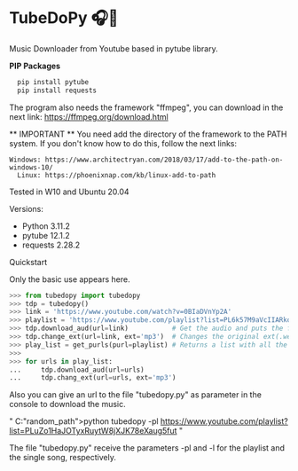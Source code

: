 # TubeDoPy 🎧🎵
Music Downloader from Youtube based in pytube library.

**PIP Packages**
```bash
  pip install pytube
  pip install requests
```

The program also needs the framework "ffmpeg", you can download in the next link:
    https://ffmpeg.org/download.html

** IMPORTANT **
You need add the directory of the framework to the PATH system.
If you don't know how to do this, follow the next links:

    Windows: https://www.architectryan.com/2018/03/17/add-to-the-path-on-windows-10/
      Linux: https://phoenixnap.com/kb/linux-add-to-path


Tested in W10 and Ubuntu 20.04


Versions:
  - Python 3.11.2 
  - pytube 12.1.2
  - requests 2.28.2


Quickstart

Only the basic use appears here.

```python
>>> from tubedopy import tubedopy
>>> tdp = tubedopy()
>>> link = 'https://www.youtube.com/watch?v=0BIaDVnYp2A'
>>> playlist = 'https://www.youtube.com/playlist?list=PL6k57M9aVcIIARkqPG06AapxZ99yqepds'
>>> tdp.download_aud(url=link)           # Get the audio and puts the files in $ ~/Music/tubedopy
>>> tdp.change_ext(url=link, ext='mp3')  # Changes the original ext(.webm) for the chosen ext
>>> play_list = get_purls(purl=playlist) # Returns a list with all the links of the playlist
>>>
>>> for urls in play_list:
...     tdp.download_aud(url=urls)
...     tdp.chang_ext(url=urls, ext='mp3')
```

Also you can give an url to the file "tubedopy.py" as parameter in the console to download the music.

" C:\"random_path">python tubedopy -pl https://www.youtube.com/playlist?list=PLuZo1HaJOTyxRuytW8jXJK78eXaug5fut "

The file "tubedopy.py" receive the parameters -pl and -l for the playlist and the single song, respectively.
